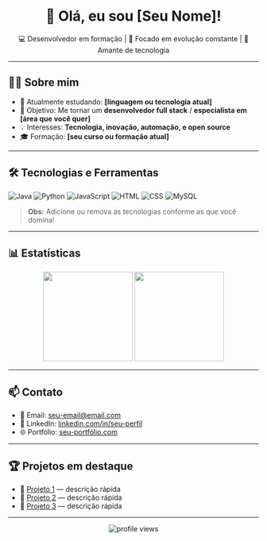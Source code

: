 <h1 align="center">👋 Olá, eu sou [Seu Nome]!</h1>

<p align="center">
  💻 Desenvolvedor em formação | 🎯 Focado em evolução constante | 🚀 Amante de tecnologia
</p>

---

## 🧑‍💻 Sobre mim

- 🌱 Atualmente estudando: **[linguagem ou tecnologia atual]**
- 🎯 Objetivo: Me tornar um **desenvolvedor full stack** / **especialista em [área que você quer]**
- 💡 Interesses: **Tecnologia, inovação, automação, e open source**
- 🎓 Formação: **[seu curso ou formação atual]**

---

## 🛠️ Tecnologias e Ferramentas

![Java](https://img.shields.io/badge/Java-ED8B00?style=for-the-badge&logo=java&logoColor=white)
![Python](https://img.shields.io/badge/Python-3776AB?style=for-the-badge&logo=python&logoColor=white)
![JavaScript](https://img.shields.io/badge/JavaScript-F7DF1E?style=for-the-badge&logo=javascript&logoColor=black)
![HTML](https://img.shields.io/badge/HTML5-E34F26?style=for-the-badge&logo=html5&logoColor=white)
![CSS](https://img.shields.io/badge/CSS3-1572B6?style=for-the-badge&logo=css3&logoColor=white)
![MySQL](https://img.shields.io/badge/MySQL-00000F?style=for-the-badge&logo=mysql&logoColor=white)

> **Obs:** Adicione ou remova as tecnologias conforme as que você domina!

---

## 📊 Estatísticas

<div align="center">
  <img height="180em" src="https://github-readme-stats.vercel.app/api?username=seu-usuario&show_icons=true&theme=radical" />
  <img height="180em" src="https://github-readme-stats.vercel.app/api/top-langs/?username=seu-usuario&layout=compact&theme=radical"/>
</div>

---

## 📫 Contato

- 📧 Email: [seu-email@email.com](mailto:seu-email@email.com)
- 💼 LinkedIn: [linkedin.com/in/seu-perfil](https://linkedin.com/in/seu-perfil)
- 🌐 Portfólio: [seu-portfólio.com](https://seu-portfólio.com)

---

## 🏆 Projetos em destaque

- 🔗 [Projeto 1](https://github.com/seu-usuario/projeto1) — descrição rápida
- 🔗 [Projeto 2](https://github.com/seu-usuario/projeto2) — descrição rápida
- 🔗 [Projeto 3](https://github.com/seu-usuario/projeto3) — descrição rápida

---

<p align="center">
  <img src="https://komarev.com/ghpvc/?username=seu-usuario&color=blue&style=flat-square" alt="profile views"/>
</p>
